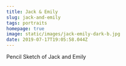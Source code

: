 ```yaml
---
title: Jack & Emily
slug: jack-and-emily
tags: portraits
homepage: true
image: static/images/jack-emily-dark-b.jpg
date: 2019-07-17T19:05:58.044Z
---
```

Pencil Sketch of Jack and Emily

